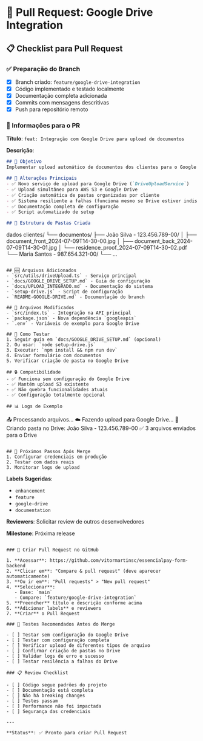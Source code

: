 # 🔀 Pull Request: Google Drive Integration

## 📋 Checklist para Pull Request

### ✅ Preparação do Branch

- [x] Branch criado: `feature/google-drive-integration`
- [x] Código implementado e testado localmente
- [x] Documentação completa adicionada
- [x] Commits com mensagens descritivas
- [x] Push para repositório remoto

### 📝 Informações para o PR

**Título**: `feat: Integração com Google Drive para upload de documentos`

**Descrição**:
```markdown
## 🎯 Objetivo
Implementar upload automático de documentos dos clientes para o Google Drive, organizados em pastas por cliente.

## 🔧 Alterações Principais
- ✅ Novo serviço de upload para Google Drive (`DriveUploadService`)
- ✅ Upload simultâneo para AWS S3 e Google Drive
- ✅ Criação automática de pastas organizadas por cliente
- ✅ Sistema resiliente a falhas (funciona mesmo se Drive estiver indisponível)
- ✅ Documentação completa de configuração
- ✅ Script automatizado de setup

## 📁 Estrutura de Pastas Criada
```
dados clientes/
└── documentos/
    ├── João Silva - 123.456.789-00/
    │   ├── document_front_2024-07-09T14-30-00.jpg
    │   ├── document_back_2024-07-09T14-30-01.jpg
    │   └── residence_proof_2024-07-09T14-30-02.pdf
    └── Maria Santos - 987.654.321-00/
        └── ...
```

## 🆕 Arquivos Adicionados
- `src/utils/driveUpload.ts` - Serviço principal
- `docs/GOOGLE_DRIVE_SETUP.md` - Guia de configuração
- `docs/UPLOAD_INTEGRADO.md` - Documentação do sistema
- `setup-drive.js` - Script de configuração
- `README-GOOGLE-DRIVE.md` - Documentação do branch

## 🔧 Arquivos Modificados
- `src/index.ts` - Integração na API principal
- `package.json` - Nova dependência `googleapis`
- `.env` - Variáveis de exemplo para Google Drive

## 🧪 Como Testar
1. Seguir guia em `docs/GOOGLE_DRIVE_SETUP.md` (opcional)
2. Ou usar: `node setup-drive.js`
3. Executar: `npm install && npm run dev`
4. Enviar formulário com documentos
5. Verificar criação de pasta no Google Drive

## 🔒 Compatibilidade
- ✅ Funciona sem configuração do Google Drive
- ✅ Mantém upload S3 existente
- ✅ Não quebra funcionalidades atuais
- ✅ Configuração totalmente opcional

## 📊 Logs de Exemplo
```
📤 Processando arquivos...
☁️ Fazendo upload para Google Drive...
📁 Criando pasta no Drive: João Silva - 123.456.789-00
✅ 3 arquivos enviados para o Drive
```

## 🔄 Próximos Passos Após Merge
1. Configurar credenciais em produção
2. Testar com dados reais
3. Monitorar logs de upload
```

**Labels Sugeridas**:
- `enhancement`
- `feature`
- `google-drive`
- `documentation`

**Reviewers**: Solicitar review de outros desenvolvedores

**Milestone**: Próxima release
```

### 🚀 Criar Pull Request no GitHub

1. **Acessar**: https://github.com/vitormartinsc/essencialpay-form-backend
2. **Clicar em**: "Compare & pull request" (deve aparecer automaticamente)
3. **Ou ir em**: "Pull requests" > "New pull request"
4. **Selecionar**:
   - Base: `main`
   - Compare: `feature/google-drive-integration`
5. **Preencher** título e descrição conforme acima
6. **Adicionar labels** e reviewers
7. **Criar** o Pull Request

### 🧪 Testes Recomendados Antes do Merge

- [ ] Testar sem configuração do Google Drive
- [ ] Testar com configuração completa
- [ ] Verificar upload de diferentes tipos de arquivo
- [ ] Confirmar criação de pastas no Drive
- [ ] Validar logs de erro e sucesso
- [ ] Testar resilência a falhas do Drive

### 📋 Review Checklist

- [ ] Código segue padrões do projeto
- [ ] Documentação está completa
- [ ] Não há breaking changes
- [ ] Testes passam
- [ ] Performance não foi impactada
- [ ] Segurança das credenciais

---

**Status**: ✅ Pronto para criar Pull Request
